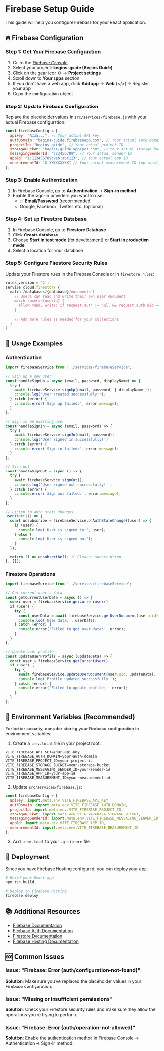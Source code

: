 # Firebase Setup Guide

This guide will help you configure Firebase for your React application.

## 🔥 Firebase Configuration

### Step 1: Get Your Firebase Configuration

1. Go to the [Firebase Console](https://console.firebase.google.com/)
2. Select your project: **begins-guide (Begins Guide)**
3. Click on the gear icon ⚙️ → **Project settings**
4. Scroll down to **Your apps** section
5. If you don't have a web app, click **Add app** → **Web** (</>) → Register your app
6. Copy the configuration object

### Step 2: Update Firebase Configuration

Replace the placeholder values in `src/services/firebase.js` with your actual Firebase configuration:

```javascript
const firebaseConfig = {
  apiKey: "AIza...", // Your actual API key
  authDomain: "begins-guide.firebaseapp.com", // Your actual auth domain
  projectId: "begins-guide", // Your actual project ID
  storageBucket: "begins-guide.appspot.com", // Your actual storage bucket
  messagingSenderId: "123456789", // Your actual sender ID
  appId: "1:123456789:web:abc123", // Your actual app ID
  measurementId: "G-XXXXXXXXX" // Your actual measurement ID (optional)
};
```

### Step 3: Enable Authentication

1. In Firebase Console, go to **Authentication** → **Sign-in method**
2. Enable the sign-in providers you want to use:
   - ✅ **Email/Password** (recommended)
   - Google, Facebook, Twitter, etc. (optional)

### Step 4: Set up Firestore Database

1. In Firebase Console, go to **Firestore Database**
2. Click **Create database**
3. Choose **Start in test mode** (for development) or **Start in production mode**
4. Select a location for your database

### Step 5: Configure Firestore Security Rules

Update your Firestore rules in the Firebase Console or in `firestore.rules`:

```javascript
rules_version = '2';
service cloud.firestore {
  match /databases/{database}/documents {
    // Users can read and write their own user document
    match /users/{userId} {
      allow read, write: if request.auth != null && request.auth.uid == userId;
    }
    
    // Add more rules as needed for your collections
  }
}
```

## 🚀 Usage Examples

### Authentication

```javascript
import firebaseService from '../services/firebaseService';

// Sign up a new user
const handleSignUp = async (email, password, displayName) => {
  try {
    await firebaseService.signUp(email, password, { displayName });
    console.log('User created successfully!');
  } catch (error) {
    console.error('Sign up failed:', error.message);
  }
};

// Sign in an existing user
const handleSignIn = async (email, password) => {
  try {
    await firebaseService.signIn(email, password);
    console.log('User signed in successfully!');
  } catch (error) {
    console.error('Sign in failed:', error.message);
  }
};

// Sign out
const handleSignOut = async () => {
  try {
    await firebaseService.signOut();
    console.log('User signed out successfully!');
  } catch (error) {
    console.error('Sign out failed:', error.message);
  }
};

// Listen to auth state changes
useEffect(() => {
  const unsubscribe = firebaseService.onAuthStateChange((user) => {
    if (user) {
      console.log('User is signed in:', user);
    } else {
      console.log('User is signed out');
    }
  });

  return () => unsubscribe(); // Cleanup subscription
}, []);
```

### Firestore Operations

```javascript
import firebaseService from '../services/firebaseService';

// Get current user's data
const getCurrentUserData = async () => {
  const user = firebaseService.getCurrentUser();
  if (user) {
    try {
      const userData = await firebaseService.getUserDocument(user.uid);
      console.log('User data:', userData);
    } catch (error) {
      console.error('Failed to get user data:', error);
    }
  }
};

// Update user profile
const updateUserProfile = async (updateData) => {
  const user = firebaseService.getCurrentUser();
  if (user) {
    try {
      await firebaseService.updateUserDocument(user.uid, updateData);
      console.log('Profile updated successfully!');
    } catch (error) {
      console.error('Failed to update profile:', error);
    }
  }
};
```

## 🔐 Environment Variables (Recommended)

For better security, consider storing your Firebase configuration in environment variables:

1. Create a `.env.local` file in your project root:

```env
VITE_FIREBASE_API_KEY=your-api-key
VITE_FIREBASE_AUTH_DOMAIN=your-auth-domain
VITE_FIREBASE_PROJECT_ID=your-project-id
VITE_FIREBASE_STORAGE_BUCKET=your-storage-bucket
VITE_FIREBASE_MESSAGING_SENDER_ID=your-sender-id
VITE_FIREBASE_APP_ID=your-app-id
VITE_FIREBASE_MEASUREMENT_ID=your-measurement-id
```

2. Update `src/services/firebase.js`:

```javascript
const firebaseConfig = {
  apiKey: import.meta.env.VITE_FIREBASE_API_KEY,
  authDomain: import.meta.env.VITE_FIREBASE_AUTH_DOMAIN,
  projectId: import.meta.env.VITE_FIREBASE_PROJECT_ID,
  storageBucket: import.meta.env.VITE_FIREBASE_STORAGE_BUCKET,
  messagingSenderId: import.meta.env.VITE_FIREBASE_MESSAGING_SENDER_ID,
  appId: import.meta.env.VITE_FIREBASE_APP_ID,
  measurementId: import.meta.env.VITE_FIREBASE_MEASUREMENT_ID
};
```

3. Add `.env.local` to your `.gitignore` file

## 🚀 Deployment

Since you have Firebase Hosting configured, you can deploy your app:

```bash
# Build your React app
npm run build

# Deploy to Firebase Hosting
firebase deploy
```

## 📚 Additional Resources

- [Firebase Documentation](https://firebase.google.com/docs)
- [Firebase Auth Documentation](https://firebase.google.com/docs/auth)
- [Firestore Documentation](https://firebase.google.com/docs/firestore)
- [Firebase Hosting Documentation](https://firebase.google.com/docs/hosting)

## 🆘 Common Issues

### Issue: "Firebase: Error (auth/configuration-not-found)"
**Solution**: Make sure you've replaced the placeholder values in your Firebase configuration.

### Issue: "Missing or insufficient permissions"
**Solution**: Check your Firestore security rules and make sure they allow the operations you're trying to perform.

### Issue: "Firebase: Error (auth/operation-not-allowed)"
**Solution**: Enable the authentication method in Firebase Console → Authentication → Sign-in method.